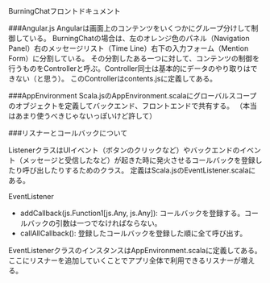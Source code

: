 BurningChatフロントドキュメント

###Angular.js
Angularは画面上のコンテンツをいくつかにグループ分けして制御している。
BurningChatの場合は、左のオレンジ色のパネル（Navigation Panel）右のメッセージリスト（Time Line）右下の入力フォーム（Mention Form）に分割している。
その分割したある一つに対して、コンテンツの制御を行うものをControllerと呼ぶ。Controller同士は基本的にデータのやり取りはできない（と思う）。
このControllerはcontents.jsに定義してある。

###AppEnvironment
Scala.jsのAppEnvironment.scalaにグローバルスコープのオブジェクトを定義してバックエンド、フロントエンドで共有する。
（本当はあまり使うべきじゃないっぽいけど許して）

###リスナーとコールバックについて

ListenerクラスはUIイベント（ボタンのクリックなど）やバックエンドのイベント（メッセージと受信したなど）が起きた時に発火させるコールバックを登録したり呼び出したりするためのクラス。
定義はScala.jsのEventListener.scalaにある。

EventListener
 - addCallback(js.Function1[js.Any, js.Any]): コールバックを登録する。コールバックの引数は一つでなければならない。
 - callAllCallback(): 登録したコールバックを登録した順に全て呼び出す。

EventListenerクラスのインスタンスはAppEnvironment.scalaに定義してある。
ここにリスナーを追加していくことでアプリ全体で利用できるリスナーが増える。
